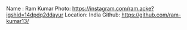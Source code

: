 Name : Ram Kumar 
Photo: https://instagram.com/ram.acke?igshid=14dpdq2ddayur 
Location: India 
Github: https://github.com/ram-kumar13/
